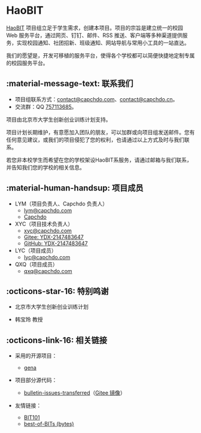 # HaoBIT

[HaoBIT][haobit] 项目组立足于学生需求，创建本项目。项目的宗旨是建立统一的校园 Web 服务平台，通过网页、钉钉、邮件、RSS 推送、客户端等多种渠道提供服务，实现校园通知、社团招新、班级通知、网站导航与常用小工具的一站直达。

我们的愿望是，开发可移植的服务平台，使得各个学校都可以简便快捷地定制专属的校园服务平台。

## :material-message-text: 联系我们

- 项目组联系方式：[contact@capchdo.com](mailto:contact@capchdo.com)、[contact@capchdo.cn](mailto:contact@capchdo.cn)。
- 交流群：QQ [757113685](https://jq.qq.com/?_wv=1027&k=j13nOAhr)。

项目由北京市大学生创新创业训练计划支持。

项目计划长期维护，有意愿加入团队的朋友，可以加群或向项目组发送邮件。您有任何意见建议，或我们的项目侵犯了您的权利，也请通过以上方式及时与我们联系。

若您非本校学生而希望在您的学校架设HaoBIT系服务，请通过邮箱与我们联系，并告知我们您的学校的相关信息。

## :material-human-handsup: 项目成员

- LYM（项目负责人、Capchdo 负责人）
  - [lym@capchdo.com](mailto:lym@capchdo.com)
  - [Capchdo](https://www.capchdo.com/)
- XYC（项目技术负责人）
  - [xyc@capchdo.com](mailto:xyc@capchdo.com)
  - [Gitee: YDX-2147483647](https://gitee.com/YDX-2147483647)
  - [GitHub: YDX-2147483647](https://github.com/YDX-2147483647)
- LYC（项目成员）
  - [lyc@capchdo.com](mailto:lyc@capchdo.com)
- QXQ（项目成员）
  - [qxq@capchdo.com](mailto:qxq@capchdo.com)

## :octicons-star-16: 特别鸣谢

- 北京市大学生创新创业训练计划

- 韩宝玲 教授

## :octicons-link-16: 相关链接

- 采用的开源项目：
  - [gena](https://gitee.com/czleader/web)

- 项目部分源代码：
  - [bulletin-issues-transferred](https://github.com/YDX-2147483647/bulletin-issues-transferred)（[Gitee 镜像](https://gitee.com/YDX-2147483647/bulletin-issues-transferred)）

- 友情链接：
  - [BIT101](https://bit101.cn/)
  - [best-of-BITs (bytes)](https://github.com/YDX-2147483647/best-of-bits/)

[haobit]: https://haobit.top
